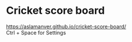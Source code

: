 # Cricket score board
https://aslamanver.github.io/cricket-score-board/ <br>
Ctrl + Space for Settings 
